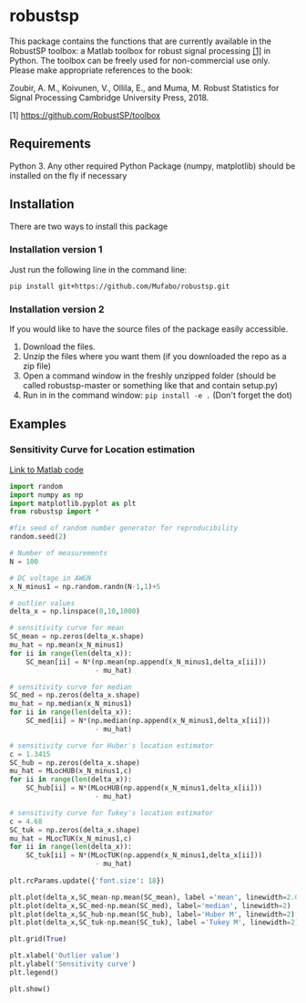 # robustsp

This package contains the functions that are currently available in the RobustSP toolbox: a Matlab toolbox for robust signal processing [[1]](https://github.com/RobustSP/toolbox) in Python. The toolbox can be freely used for non-commercial use only. Please make appropriate references to the book:

Zoubir, A. M., Koivunen, V., Ollila, E., and Muma, M. Robust Statistics for Signal Processing Cambridge University Press, 2018.

[1] https://github.com/RobustSP/toolbox

## Requirements

Python 3.
Any other required Python Package (numpy, matplotlib) should be installed on the fly if necessary

## Installation

There are two ways to install this package

### Installation version 1

Just run the following line in the command line:

    pip install git+https://github.com/Mufabo/robustsp.git

### Installation version 2

If you would like to have the source files of the package easily accessible.

1. Download the files.
2. Unzip the files where you want them (if you downloaded the repo as a zip file)
3. Open a command window in the freshly unzipped folder (should be called robustsp-master or something like that and contain setup.py)
4. Run in in the command window: ```pip install -e .```
    (Don't forget the dot)

## Examples

### Sensitivity Curve for Location estimation
[Link to Matlab code](https://github.com/RobustSP/toolbox/blob/master/codes/01_LocationScale/examples/sensitivity_curve_location.m)

```python
import random
import numpy as np
import matplotlib.pyplot as plt
from robustsp import *

#fix seed of random number generator for reproducibility
random.seed(2)

# Number of measurements
N = 100

# DC voltage in AWGN
x_N_minus1 = np.random.randn(N-1,1)+5

# outlier values
delta_x = np.linspace(0,10,1000)

# sensitivity curve for mean
SC_mean = np.zeros(delta_x.shape)
mu_hat = np.mean(x_N_minus1)
for ii in range(len(delta_x)):
    SC_mean[ii] = N*(np.mean(np.append(x_N_minus1,delta_x[ii])) 
                     - mu_hat)

# sensitivity curve for median
SC_med = np.zeros(delta_x.shape)
mu_hat = np.median(x_N_minus1)
for ii in range(len(delta_x)):
    SC_med[ii] = N*(np.median(np.append(x_N_minus1,delta_x[ii])) 
                     - mu_hat)

# sensitivity curve for Huber's location estimator
c = 1.3415
SC_hub = np.zeros(delta_x.shape)
mu_hat = MLocHUB(x_N_minus1,c)
for ii in range(len(delta_x)):
    SC_hub[ii] = N*(MLocHUB(np.append(x_N_minus1,delta_x[ii])) 
                     - mu_hat)

# sensitivity curve for Tukey's location estimator
c = 4.68
SC_tuk = np.zeros(delta_x.shape)
mu_hat = MLocTUK(x_N_minus1,c)
for ii in range(len(delta_x)):
    SC_tuk[ii] = N*(MLocTUK(np.append(x_N_minus1,delta_x[ii])) 
                     - mu_hat)
    
plt.rcParams.update({'font.size': 18})

plt.plot(delta_x,SC_mean-np.mean(SC_mean), label ='mean', linewidth=2.0)
plt.plot(delta_x,SC_med-np.mean(SC_med), label='median', linewidth=2)
plt.plot(delta_x,SC_hub-np.mean(SC_hub), label='Huber M', linewidth=2)
plt.plot(delta_x,SC_tuk-np.mean(SC_tuk), label ='Tukey M', linewidth=2)

plt.grid(True)

plt.xlabel('Outlier value')
plt.ylabel('Sensitivity curve')
plt.legend()

plt.show()
```
